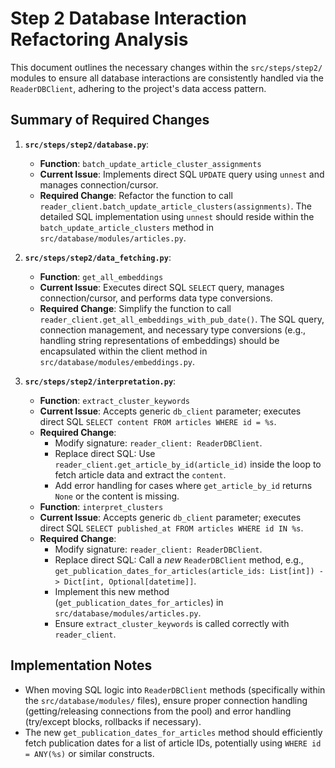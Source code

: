 # Step 2 Database Interaction Refactoring Analysis

This document outlines the necessary changes within the `src/steps/step2/` modules to ensure all database interactions are consistently handled via the `ReaderDBClient`, adhering to the project's data access pattern.

## Summary of Required Changes

1.  **`src/steps/step2/database.py`**:

    - **Function**: `batch_update_article_cluster_assignments`
    - **Current Issue**: Implements direct SQL `UPDATE` query using `unnest` and manages connection/cursor.
    - **Required Change**: Refactor the function to call `reader_client.batch_update_article_clusters(assignments)`. The detailed SQL implementation using `unnest` should reside within the `batch_update_article_clusters` method in `src/database/modules/articles.py`.

2.  **`src/steps/step2/data_fetching.py`**:

    - **Function**: `get_all_embeddings`
    - **Current Issue**: Executes direct SQL `SELECT` query, manages connection/cursor, and performs data type conversions.
    - **Required Change**: Simplify the function to call `reader_client.get_all_embeddings_with_pub_date()`. The SQL query, connection management, and necessary type conversions (e.g., handling string representations of embeddings) should be encapsulated within the client method in `src/database/modules/embeddings.py`.

3.  **`src/steps/step2/interpretation.py`**:
    - **Function**: `extract_cluster_keywords`
    - **Current Issue**: Accepts generic `db_client` parameter; executes direct SQL `SELECT content FROM articles WHERE id = %s`.
    - **Required Change**:
      - Modify signature: `reader_client: ReaderDBClient`.
      - Replace direct SQL: Use `reader_client.get_article_by_id(article_id)` inside the loop to fetch article data and extract the `content`.
      - Add error handling for cases where `get_article_by_id` returns `None` or the content is missing.
    - **Function**: `interpret_clusters`
    - **Current Issue**: Accepts generic `db_client` parameter; executes direct SQL `SELECT published_at FROM articles WHERE id IN %s`.
    - **Required Change**:
      - Modify signature: `reader_client: ReaderDBClient`.
      - Replace direct SQL: Call a _new_ `ReaderDBClient` method, e.g., `get_publication_dates_for_articles(article_ids: List[int]) -> Dict[int, Optional[datetime]]`.
      - Implement this new method (`get_publication_dates_for_articles`) in `src/database/modules/articles.py`.
      - Ensure `extract_cluster_keywords` is called correctly with `reader_client`.

## Implementation Notes

- When moving SQL logic into `ReaderDBClient` methods (specifically within the `src/database/modules/` files), ensure proper connection handling (getting/releasing connections from the pool) and error handling (try/except blocks, rollbacks if necessary).
- The new `get_publication_dates_for_articles` method should efficiently fetch publication dates for a list of article IDs, potentially using `WHERE id = ANY(%s)` or similar constructs.

